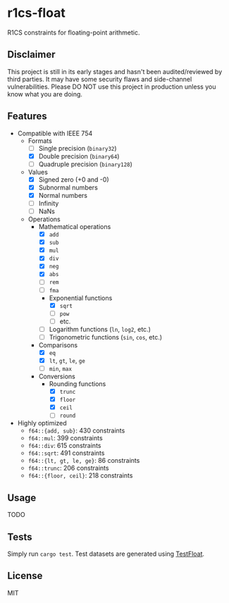 # r1cs-float

R1CS constraints for floating-point arithmetic.

## Disclaimer

This project is still in its early stages and hasn't been audited/reviewed by third parties. It may have some security flaws and side-channel vulnerabilities. Please DO NOT use this project in production unless you know what you are doing.

## Features

* Compatible with IEEE 754
    * Formats
        * [ ] Single precision (`binary32`)
        * [x] Double precision (`binary64`)
        * [ ] Quadruple precision (`binary128`)
    * Values
        * [x] Signed zero (+0 and -0)
        * [x] Subnormal numbers
        * [x] Normal numbers
        * [ ] Infinity
        * [ ] NaNs
    * Operations
        * Mathematical operations
            * [x] `add`
            * [x] `sub`
            * [x] `mul`
            * [x] `div`
            * [x] `neg`
            * [x] `abs`
            * [ ] `rem`
            * [ ] `fma`
            * Exponential functions
                * [x] `sqrt`
                * [ ] `pow`
                * [ ] etc.
            * [ ] Logarithm functions (`ln`, `log2`, etc.)
            * [ ] Trigonometric functions (`sin`, `cos`, etc.)
        * Comparisons
            * [x] `eq`
            * [x] `lt`, `gt`, `le`, `ge`
            * [ ] `min`, `max`
        * Conversions
            * Rounding functions
                * [x] `trunc`
                * [x] `floor`
                * [x] `ceil`
                * [ ] `round`
* Highly optimized
    * `f64::{add, sub}`: 430 constraints
    * `f64::mul`: 399 constraints
    * `f64::div`: 615 constraints
    * `f64::sqrt`: 491 constraints
    * `f64::{lt, gt, le, ge}`: 86 constraints
    * `f64::trunc`: 206 constraints
    * `f64::{floor, ceil}`: 218 constraints

## Usage

TODO

## Tests

Simply run `cargo test`. Test datasets are generated using [TestFloat](https://github.com/ucb-bar/berkeley-testfloat-3).

## License

MIT